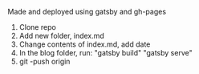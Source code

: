 Made and deployed using gatsby and gh-pages


1. Clone repo
2. Add new folder, index.md
3. Change contents of index.md, add date
4. In the blog folder, run:
            "gatsby build"
            "gatsby serve"
5. git -push origin
